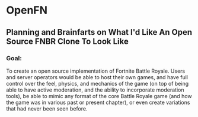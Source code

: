 # OpenFN 
## Planning and Brainfarts on What I'd Like An Open Source FNBR Clone To Look Like
### Goal:
To create an open source implementation of Fortnite Battle Royale.  Users and server operators would be able to host their own games, 
and have full control over the feel, physics, and mechanics of the game (on top of being able to have active moderation, and the ability 
to incorporate moderation tools), be able to mimic any format of the core Battle Royale game (and how the game was in various past or
present chapter), or even create variations that had never been seen before.
